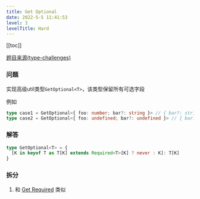 ```yaml
---
title: Get Optional
date: 2022-5-5 11:41:53
level: 3
levelTitle: Hard
---
```


[[toc]]

[题目来源(type-challenges)](https://github.com/type-challenges/type-challenges/blob/main/questions/00059-hard-get-optional/README.zh-CN.md)

### 问题

实现高级util类型`GetOptional<T>`，该类型保留所有可选字段

例如

```typescript
type case1 = GetOptional<{ foo: number; bar?: string }> // { bar?: string }
type case2 = GetOptional<{ foo: undefined; bar?: undefined }> // { bar?: undefined }
```

### 解答

```typescript
type GetOptional<T> = {
  [K in keyof T as T[K] extends Required<T>[K] ? never : K]: T[K]
}
```

### 拆分

1. 和 [Get Required](/challenges/type/hard-3) 类似
